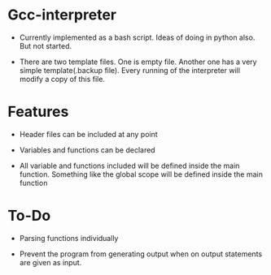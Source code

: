 Gcc-interpreter
===============

  * Currently implemented as a bash script. Ideas of doing in python also. But not started.

  * There are two template files. One is empty file. Another one has a very simple template(.backup file). Every running of the interpreter will modify a copy of this file.

Features
========

  * Header files can be included at any point

  * Variables and functions can be declared

  * All variable and functions included will be defined inside the main function. 
    Something like the global scope will be defined inside the main function

To-Do
=====

  * Parsing functions individually

  * Prevent the program from generating output when on output statements are given as input.
